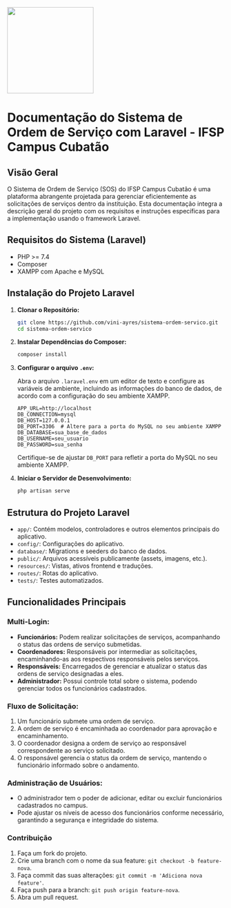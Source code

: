 <img src="https://upload.wikimedia.org/wikipedia/commons/thumb/3/36/Logo.min.svg/2560px-Logo.min.svg.png" width="200">

# Documentação do Sistema de Ordem de Serviço com Laravel - IFSP Campus Cubatão

## Visão Geral

O Sistema de Ordem de Serviço (SOS) do IFSP Campus Cubatão é uma plataforma abrangente projetada para gerenciar eficientemente as solicitações de serviços dentro da instituição. Esta documentação integra a descrição geral do projeto com os requisitos e instruções específicas para a implementação usando o framework Laravel.

## Requisitos do Sistema (Laravel)

- PHP >= 7.4
- Composer
- XAMPP com Apache e MySQL

## Instalação do Projeto Laravel

1. **Clonar o Repositório:**
   ```bash
   git clone https://github.com/vini-ayres/sistema-ordem-servico.git
   cd sistema-ordem-servico
   ```

2. **Instalar Dependências do Composer:**
   ```bash
   composer install
   ```

3. **Configurar o arquivo `.env`:**

   Abra o arquivo `.laravel.env` em um editor de texto e configure as variáveis de ambiente, incluindo as informações do banco de dados, de acordo com a configuração do seu ambiente XAMPP.
      ```dotenv
      APP_URL=http://localhost
      DB_CONNECTION=mysql
      DB_HOST=127.0.0.1
      DB_PORT=3306  # Altere para a porta do MySQL no seu ambiente XAMPP
      DB_DATABASE=sua_base_de_dados
      DB_USERNAME=seu_usuario
      DB_PASSWORD=sua_senha
      ```
      Certifique-se de ajustar `DB_PORT` para refletir a porta do MySQL no seu ambiente XAMPP.

4. **Iniciar o Servidor de Desenvolvimento:**
   ```bash
   php artisan serve
   ```

## Estrutura do Projeto Laravel

- `app/`: Contém modelos, controladores e outros elementos principais do aplicativo.
- `config/`: Configurações do aplicativo.
- `database/`: Migrations e seeders do banco de dados.
- `public/`: Arquivos acessíveis publicamente (assets, imagens, etc.).
- `resources/`: Vistas, ativos frontend e traduções.
- `routes/`: Rotas do aplicativo.
- `tests/`: Testes automatizados.

## Funcionalidades Principais

### Multi-Login:

- **Funcionários:** Podem realizar solicitações de serviços, acompanhando o status das ordens de serviço submetidas.
- **Coordenadores:** Responsáveis por intermediar as solicitações, encaminhando-as aos respectivos responsáveis pelos serviços.
- **Responsáveis:** Encarregados de gerenciar e atualizar o status das ordens de serviço designadas a eles.
- **Administrador:** Possui controle total sobre o sistema, podendo gerenciar todos os funcionários cadastrados.

### Fluxo de Solicitação:

1. Um funcionário submete uma ordem de serviço.
2. A ordem de serviço é encaminhada ao coordenador para aprovação e encaminhamento.
3. O coordenador designa a ordem de serviço ao responsável correspondente ao serviço solicitado.
4. O responsável gerencia o status da ordem de serviço, mantendo o funcionário informado sobre o andamento.

### Administração de Usuários:

- O administrador tem o poder de adicionar, editar ou excluir funcionários cadastrados no campus.
- Pode ajustar os níveis de acesso dos funcionários conforme necessário, garantindo a segurança e integridade do sistema.

### Contribuição

1. Faça um fork do projeto.
2. Crie uma branch com o nome da sua feature: `git checkout -b feature-nova`.
3. Faça commit das suas alterações: `git commit -m 'Adiciona nova feature'`.
4. Faça push para a branch: `git push origin feature-nova`.
5. Abra um pull request.
